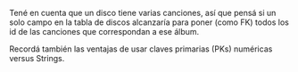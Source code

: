 Tené en cuenta que un disco tiene varias canciones, así que pensá si un solo campo en la tabla de discos alcanzaría para poner (como FK)  todos los id de las canciones que correspondan a ese álbum. 

Recordá también las ventajas de usar claves primarias (PKs) numéricas versus Strings. 